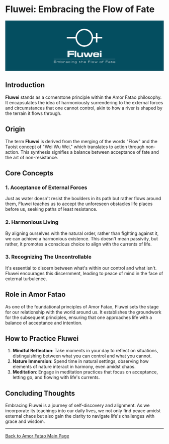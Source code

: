 # Fluwei: Embracing the Flow of Fate

![Fluwei Symbol](../images/fluwei_header.png)

## Introduction

**Fluwei** stands as a cornerstone principle within the Amor Fatao philosophy. It encapsulates the idea of harmoniously surrendering to the external forces and circumstances that one cannot control, akin to how a river is shaped by the terrain it flows through.

## Origin

The term **Fluwei** is derived from the merging of the words "Flow" and the Taoist concept of "Wei Wu Wei," which translates to action through non-action. This synthesis signifies a balance between acceptance of fate and the art of non-resistance.

## Core Concepts

### 1. **Acceptance of External Forces**
Just as water doesn't resist the boulders in its path but rather flows around them, Fluwei teaches us to accept the unforeseen obstacles life places before us, seeking paths of least resistance.

### 2. **Harmonious Living**
By aligning ourselves with the natural order, rather than fighting against it, we can achieve a harmonious existence. This doesn't mean passivity, but rather, it promotes a conscious choice to align with the currents of life.

### 3. **Recognizing The Uncontrollable**
It's essential to discern between what's within our control and what isn't. Fluwei encourages this discernment, leading to peace of mind in the face of external turbulence.

## Role in Amor Fatao

As one of the foundational principles of Amor Fatao, Fluwei sets the stage for our relationship with the world around us. It establishes the groundwork for the subsequent principles, ensuring that one approaches life with a balance of acceptance and intention.

## How to Practice Fluwei

1. **Mindful Reflection**: Take moments in your day to reflect on situations, distinguishing between what you can control and what you cannot.
2. **Nature Immersion**: Spend time in natural settings, observing how elements of nature interact in harmony, even amidst chaos.
3. **Meditation**: Engage in meditation practices that focus on acceptance, letting go, and flowing with life's currents.

## Concluding Thoughts

Embracing Fluwei is a journey of self-discovery and alignment. As we incorporate its teachings into our daily lives, we not only find peace amidst external chaos but also gain the clarity to navigate life's challenges with grace and wisdom.

---

[Back to Amor Fatao Main Page](../README.md)